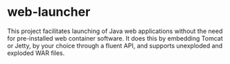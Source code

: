 # web-launcher

This project facilitates launching of Java web applications without the need for pre-installed web container software. It does this by embedding Tomcat or Jetty, by your choice through a fluent API, and supports unexploded and exploded WAR files.

